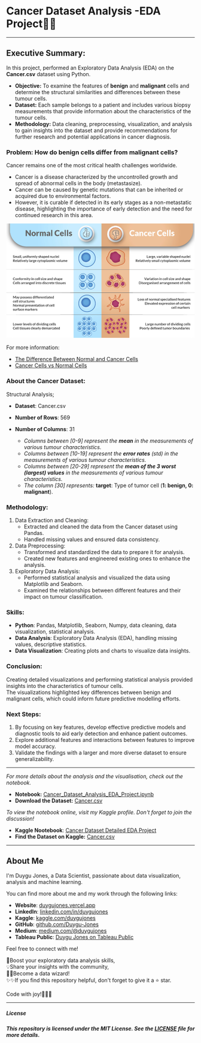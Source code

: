 
# Cancer Dataset Analysis -EDA Project🔬🔥

---

## Executive Summary:

In this project, performed an Exploratory Data Analysis (EDA) on the **Cancer.csv** dataset using Python.<br> 
- **Objective:** To examine the features of **benign** and **malignant** cells and determine the structural similarities and differences between these tumour cells.<br>
- **Dataset:** Each sample belongs to a patient and includes various biopsy measurements that provide information about the characteristics of the tumour cells.<br>
- **Methodology:** Data cleaning, preprocessing, visualization, and analysis to gain insights into the dataset and provide recommendations for further research and potential applications in cancer diagnosis.<br>



### Problem: How do benign cells differ from malignant cells?
Cancer remains one of the most critical health challenges worldwide.
- Cancer is a disease characterized by the uncontrolled growth and spread of abnormal cells in the body (metastasize).
- Cancer can be caused by genetic mutations that can be inherited or acquired due to environmental factors.
- However, it is curable if detected in its early stages as a non-metastatic disease, highlighting the importance of early detection and the need for continued research in this area.

<img src="https://github.com/Duygu-Jones/EDA_Projects/blob/main/Cancer_Dataset_Analysis_EDA_Project/img/img2.png" />

For more information:
- [The Difference Between Normal and Cancer Cells](https://drjockers.com/cancer-cells/)   
- [Cancer Cells vs Normal Cells](https://www.technologynetworks.com/cancer-research/articles/cancer-cells-vs-normal-cells-307366)



### About the Cancer Dataset: 

Structural Analysis;
- **Dataset**: Cancer.csv
- **Number of Rows**: 569
- **Number of Columns**: 31   
        
   - *Columns between [0-9] represent the **mean** in the measurements of various tumour characteristics.*
   - *Columns between [10-19] represent the **error rates** (std) in the measurements of various tumour characteristics.*
   - *Columns between [20-29] represent the **mean of the 3 worst (largest) values** in the measurements of various tumour characteristics.*
   - *The column [30] represents:* **target**: Type of tumor cell (**1: benign, 0: malignant**).




### Methodology:

1. Data Extraction and Cleaning:
   - Extracted and cleaned the data from the Cancer dataset using Pandas.
   - Handled missing values and ensured data consistency.
2. Data Preprocessing:
   - Transformed and standardized the data to prepare it for analysis.
   - Created new features and engineered existing ones to enhance the analysis.
3. Exploratory Data Analysis:
   - Performed statistical analysis and visualized the data using Matplotlib and Seaborn.
   - Examined the relationships between different features and their impact on tumour classification.




### Skills:

- **Python**: Pandas, Matplotlib, Seaborn, Numpy, data cleaning, data visualization, statistical analysis.
- **Data Analysis**: Exploratory Data Analysis (EDA), handling missing values, descriptive statistics.
- **Data Visualization**: Creating plots and charts to visualize data insights.



### Conclusion:

Creating detailed visualizations and performing statistical analysis provided insights into the characteristics of tumour cells.<br>
The visualizations highlighted key differences between benign and malignant cells, which could inform future predictive modelling efforts. 



### Next Steps:

1. By focusing on key features, develop effective predictive models and diagnostic tools to aid early detection and enhance patient outcomes.
2. Explore additional features and interactions between features to improve model accuracy.
3. Validate the findings with a larger and more diverse dataset to ensure generalizability.

---

*For more details about the analysis and the visualisation, check out the notebook.*

- **Notebook:** [Cancer_Dataset_Analysis_EDA_Project.ipynb]([path/to/your/notebook](https://github.com/Duygu-Jones/EDA_Projects/blob/main/Cancer_Dataset_Analysis_EDA_Project/Cancer_Dataset_Analysis_EDA_Project.ipynb))
- **Download the Dataset:** [Cancer.csv]([path/to/your/dataset](https://github.com/Duygu-Jones/EDA_Projects/blob/main/Cancer_Dataset_Analysis_EDA_Project/cancer.csv))


*To view the notebook online, visit my Kaggle profile. Don't forget to join the discussion!*

- **Kaggle Nootebook**: [Cancer Dataset Detailed EDA Project](https://www.kaggle.com/code/duygujones/cancer-dataset-detailed-eda-project)
- **Find the Dataset on Kaggle:** [Cancer.csv](https://www.kaggle.com/datasets/duygujones/cancer-dataset-csv)

---


## About Me

I'm Duygu Jones, a Data Scientist, passionate about data visualization, analysis and machine learning. <br>

You can find more about me and my work through the following links:

- **Website**: [duygujones.vercel.app](https://duygujones.vercel.app/)
- **LinkedIn**: [linkedin.com/in/duygujones](https://www.linkedin.com/in/duygujones/)
- **Kaggle**: [kaggle.com/duygujones](https://www.kaggle.com/duygujones)
- **GitHub**: [github.com/Duygu-Jones](https://github.com/Duygu-Jones)
- **Medium**: [medium.com/@duygujones](https://medium.com/@duygujones)
- **Tableau Public**: [Duygu Jones on Tableau Public](https://public.tableau.com/app/profile/duygu.jones/vizzes)

Feel free to connect with me!<br>


🎯Boost your exploratory data analysis skills,<br> 
💡Share your insights with the community, <br>
👩‍💻Become a data wizard! <br>
✨✨If you find this repository helpful, don't forget to give it a ⭐ star.<br>

Code with joy!👩‍💻✨

---


##### License

##### This repository is licensed under the MIT License. See the [LICENSE](LICENSE) file for more details.
